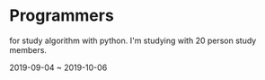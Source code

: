 # Programmers
for study algorithm with python.
I'm studying with 20 person study members.

2019-09-04 ~ 2019-10-06